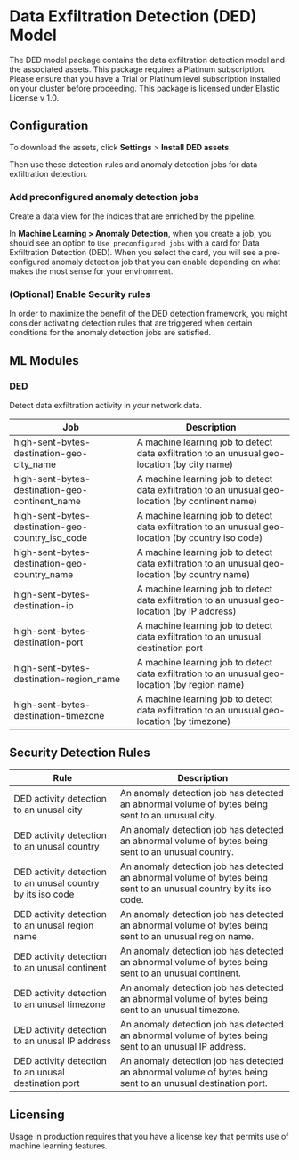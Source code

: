 # Data Exfiltration Detection (DED) Model

The DED model package contains the data exfiltration detection model and the associated assets. This package requires a Platinum subscription. Please ensure that you have a Trial or Platinum level subscription installed on your cluster before proceeding. This package is licensed under Elastic License v 1.0.

## Configuration

To download the assets, click **Settings** > **Install DED assets**. 

Then use these detection rules and anomaly detection jobs for data exfiltration detection.

### Add preconfigured anomaly detection jobs

Create a data view for the indices that are enriched by the pipeline.

In **Machine Learning > Anomaly Detection**, when you create a job, you should see an option to `Use preconfigured jobs` with a card for Data Exfiltration Detection (DED). When you select the card, you will see a pre-configured anomaly detection job that you can enable depending on what makes the most sense for your environment.

### (Optional) Enable Security rules

In order to maximize the benefit of the DED detection framework, you might consider activating detection rules that are triggered when certain conditions for the anomaly detection jobs are satisfied.

## ML Modules

### DED

Detect data exfiltration activity in your network data.

| Job | Description |
|---|---|
| high-sent-bytes-destination-geo-city_name | A machine learning job to detect data exfiltration to an unusual geo-location (by city name) | 
| high-sent-bytes-destination-geo-continent_name | A machine learning job to detect data exfiltration to an unusual geo-location (by continent name) |
| high-sent-bytes-destination-geo-country_iso_code | A machine learning job to detect data exfiltration to an unusual geo-location (by country iso code) |
| high-sent-bytes-destination-geo-country_name | A machine learning job to detect data exfiltration to an unusual geo-location (by country name) |
| high-sent-bytes-destination-ip | A machine learning job to detect data exfiltration to an unusual geo-location (by IP address) |
| high-sent-bytes-destination-port | A machine learning job to detect data exfiltration to an unusual destination port |
| high-sent-bytes-destination-region_name | A machine learning job to detect data exfiltration to an unusual geo-location (by region name) |
| high-sent-bytes-destination-timezone | A machine learning job to detect data exfiltration to an unusual geo-location (by timezone) |

## Security Detection Rules

| Rule | Description |
|---|---|
| DED activity detection to an unusal city | An anomaly detection job has detected an abnormal volume of bytes being sent to an unusual city.|
| DED activity detection to an unusal country | An anomaly detection job has detected an abnormal volume of bytes being sent to an unusual country.|
| DED activity detection to an unusal country by its iso code | An anomaly detection job has detected an abnormal volume of bytes being sent to an unusual country by its iso code.|
| DED activity detection to an unusal region name | An anomaly detection job has detected an abnormal volume of bytes being sent to an unusual region name.|
| DED activity detection to an unusal continent | An anomaly detection job has detected an abnormal volume of bytes being sent to an unusual continent.|
| DED activity detection to an unusal timezone | An anomaly detection job has detected an abnormal volume of bytes being sent to an unusual timezone.|
| DED activity detection to an unusal IP address | An anomaly detection job has detected an abnormal volume of bytes being sent to an unusual IP address.|
| DED activity detection to an unusal destination port | An anomaly detection job has detected an abnormal volume of bytes being sent to an unusual destination port.|

## Licensing
Usage in production requires that you have a license key that permits use of machine learning features.
